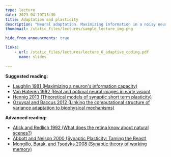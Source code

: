 ```yaml
---
type: lecture
date: 2023-04-19T13:30
title: Adaptation and plasticity
description: "Neural adaptation. Maximizing information in a noisy neural system. Discussion of biophysical constraints and mechanisms of neural adaptation. Review of the Hodgkin Huxley model. "
thumbnail: /static_files/lectures/sample_lecture_img.png

hide_from_announcments: true

links: 
    - url: /static_files/lectures/lecture_6_adaptive_coding.pdf
      name: slides
      
---
```


**Suggested reading:**
- [Laughlin 1981 (Maximizing a neuron's information capacity)](http://www.degruyter.com/view/j/znc.1981.36.issue-9-10/znc-1981-9-1040/znc-1981-9-1040.xml)
- [Van Hateren 1992 (Real and optimal neural images in early vision)](http://www.nature.com/nature/journal/v360/n6399/abs/360068a0.html)
- [Hennig 2013 (Theoretical models of synaptic short term plasticity)](http://www.ncbi.nlm.nih.gov/pmc/articles/PMC3630333/)
- [Ozuysal and Baccus 2012 (Linking the computational structure of variance adaptation to biophysical mechanisms)](http://www.sciencedirect.com/science/article/pii/S0896627312000797)

**Advanced reading:**
- [Atick and Redlich 1992 (What does the retina know about natural scenes?)](http://www.mitpressjournals.org/doi/abs/10.1162/neco.1992.4.2.196)
- [Abbott and Nelson 2000 (Synaptic Plasticity: Taming the Beast)](https://www.ncbi.nlm.nih.gov/pubmed/11127835)
- [Mongillo, Barak, and Tsodyks 2008 (Synaptic theory of working memory)](http://science.sciencemag.org/content/319/5869/1543)

